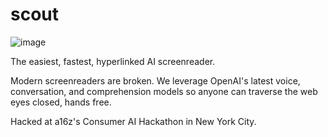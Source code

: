 # scout

![image](https://github.com/user-attachments/assets/790c37d0-f3e7-472e-8969-a47a5026e05e)

The easiest, fastest, hyperlinked AI screenreader.

Modern screenreaders are broken. We leverage OpenAI's latest voice, conversation, and comprehension models so anyone can traverse the web eyes closed, hands free.

Hacked at a16z's Consumer AI Hackathon in New York City.
